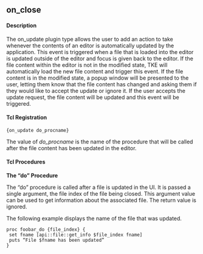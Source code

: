 ## on\_close

#### Description

The on\_update plugin type allows the user to add an action to take whenever the contents of an editor is automatically updated by the application.  This event is triggered when a file that is loaded into the editor is updated outside of the editor and focus is given back to the editor.  If the file content within the editor is not in the modified state, TKE will automatically load the new file content and trigger this event.  If the file content is in the modified state, a popup window will be presented to the user, letting them know that the file content has changed and asking them if they would like to accept the update or ignore it.  If the user accepts the update request, the file content will be updated and this event will be triggered.

#### Tcl Registration

`{on_update do_procname}`

The value of _do\_procname_ is the name of the procedure that will be called after the file content has been updated in the editor.

#### Tcl Procedures

**The “do” Procedure**

The “do” procedure is called after a file is updated in the UI.  It is passed a single argument, the file index of the file being closed.  This argument value can be used to get information about the associated file.  The return value is ignored.

The following example displays the name of the file that was updated.

	proc foobar_do {file_index} {
	 set fname [api::file::get_info $file_index fname]
	 puts “File $fname has been updated”
	}